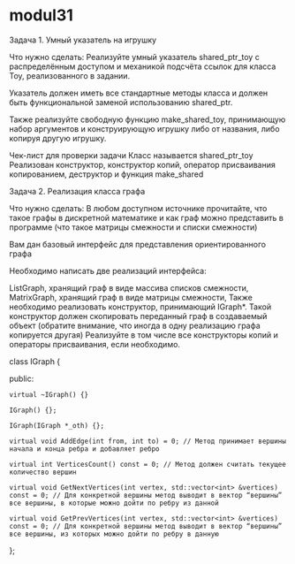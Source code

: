 # modul31
Задача 1. Умный указатель на игрушку


Что нужно сделать:
Реализуйте умный указатель shared_ptr_toy с распределённым доступом и механикой подсчёта ссылок для класса Toy, реализованного в задании. 

Указатель должен иметь все стандартные методы класса и должен быть функциональной заменой использованию shared_ptr<Toy>. 

Также реализуйте свободную функцию make_shared_toy, принимающую набор аргументов и конструирующую игрушку либо от названия, либо копируя другую игрушку. 


Чек-лист для проверки задачи
Класс называется shared_ptr_toy
Реализован конструктор, конструктор копий, оператор присваивания копированием, деструктор и функция make_shared


Задача 2. Реализация класса графа


Что нужно сделать:
В любом доступном источнике прочитайте, что такое графы в дискретной математике и как граф можно представить в программе (что такое матрицы смежности и списки смежности)

Вам дан базовый интерфейс для представления ориентированного графа

Необходимо написать две реализаций интерфейса:

ListGraph, хранящий граф в виде массива списков смежности,
MatrixGraph, хранящий граф в виде матрицы смежности,
Также необходимо реализовать конструктор, принимающий IGraph*. Такой конструктор должен скопировать переданный граф в создаваемый объект (обратите внимание, что иногда в одну реализацию графа копируется другая) Реализуйте в том числе все конструкторы копий и операторы присваивания, если необходимо.



class IGraph {

public:

    virtual ~IGraph() {}

    IGraph() {};

    IGraph(IGraph *_oth) {};

    virtual void AddEdge(int from, int to) = 0; // Метод принимает вершины начала и конца ребра и добавляет ребро

    virtual int VerticesCount() const = 0; // Метод должен считать текущее количество вершин

    virtual void GetNextVertices(int vertex, std::vector<int> &vertices) const = 0; // Для конкретной вершины метод выводит в вектор “вершины” все вершины, в которые можно дойти по ребру из данной

    virtual void GetPrevVertices(int vertex, std::vector<int> &vertices) const = 0; // Для конкретной вершины метод выводит в вектор “вершины” все вершины, из которых можно дойти по ребру в данную

};
